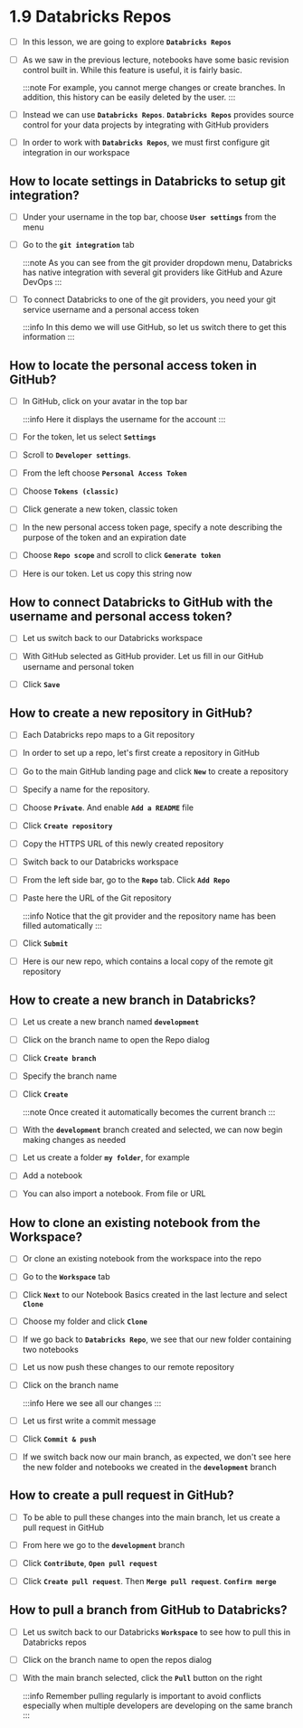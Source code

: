 # 1.9 Databricks Repos

- [ ] In this lesson, we are going to explore **`Databricks Repos`** <br/>

- [ ] As we saw in the previous lecture, notebooks have some basic revision control built in. While this feature is useful, it is fairly basic. 

    :::note
        For example, you cannot merge changes or create branches. In addition, this history can be easily deleted by the user. 
    :::

- [ ] Instead we can use **`Databricks Repos`**. **`Databricks Repos`** provides source control for your data projects by integrating with GitHub providers <br/>

- [ ] In order to work with **`Databricks Repos`**, we must first configure git integration in our workspace

## How to locate settings in Databricks to setup git integration?

- [ ] Under your username in the top bar, choose **`User settings`** from the menu <br/>

- [ ] Go to the **`git integration`** tab

    :::note
        As you can see from the git provider dropdown menu, Databricks has native integration with several git providers like GitHub and Azure DevOps
    :::

- [ ] To connect Databricks to one of the git providers, you need your git service username and a personal access token

    :::info
        In this demo we will use GitHub, so let us switch there to get this information
    :::

## How to locate the personal access token in GitHub?

- [ ] In GitHub, click on your avatar in the top bar

    :::info
        Here it displays the username for the account
    :::

- [ ] For the token, let us select **`Settings`** <br/>

- [ ] Scroll to **`Developer settings`**. <br/>

- [ ] From the left choose **`Personal Access Token`** <br/>

- [ ] Choose **`Tokens (classic)`** <br/>

- [ ] Click generate a new token, classic token<br/>

- [ ] In the new personal access token page, specify a note describing the purpose of the token and an expiration date<br/>

- [ ] Choose **`Repo scope`** and scroll to click **`Generate token`** <br/>

- [ ] Here is our token. Let us copy this string now

## How to connect Databricks to GitHub with the username and personal access token?

- [ ] Let us switch back to our Databricks workspace <br/>

- [ ] With GitHub selected as GitHub provider. Let us fill in our GitHub username and personal token <br/>

- [ ] Click **`Save`**

## How to create a new repository in GitHub?

- [ ] Each Databricks repo maps to a Git repository <br/>

- [ ] In order to set up a repo, let's first create a repository in GitHub <br/>

- [ ] Go to the main GitHub landing page and click **`New`** to create a repository <br/>

- [ ] Specify a name for the repository. <br/>

- [ ] Choose **`Private`**. And enable **`Add a README`** file <br/>

- [ ] Click **`Create repository`** <br/>

- [ ] Copy the HTTPS URL of this newly created repository<br/>

- [ ] Switch back to our Databricks workspace <br/>

- [ ] From the left side bar, go to the **`Repo`** tab. Click **`Add Repo`** <br/>

- [ ] Paste here the URL of the Git repository

    :::info
        Notice that the git provider and the repository name has been filled automatically
    :::

- [ ] Click **`Submit`** <br/>

- [ ] Here is our new repo, which contains a local copy of the remote git repository

## How to create a new branch in Databricks?

- [ ] Let us create a new branch named **`development`**<br/>

- [ ] Click on the branch name to open the Repo dialog <br/>

- [ ] Click **`Create branch`** <br/>

- [ ] Specify the branch name <br/>

- [ ] Click **`Create`**

    :::note
        Once created it automatically becomes the current branch
    :::

- [ ] With the **`development`** branch created and selected, we can now begin making changes as needed <br/>

- [ ] Let us create a folder **`my folder`**, for example <br/>

- [ ] Add a notebook <br/>

- [ ] You can also import a notebook. From file or URL

## How to clone an existing notebook from the Workspace?

- [ ] Or clone an existing notebook from the workspace into the repo <br/>

- [ ] Go to the **`Workspace`** tab <br/>

- [ ] Click **`Next`** to our Notebook Basics created in the last lecture and select **`Clone`**<br/>

- [ ] Choose my folder and click **`Clone`** <br/>

- [ ] If we go back to **`Databricks Repo`**, we see that our new folder containing two notebooks <br/>

- [ ] Let us now push these changes to our remote repository <br/>

- [ ] Click on the branch name

    :::info
        Here we see all our changes
    :::

- [ ] Let us first write a commit message <br/>

- [ ] Click **`Commit & push`** <br/>

- [ ] If we switch back now our main branch, as expected, we don't see here the new folder and notebooks we created in the **`development`** branch

## How to create a pull request in GitHub?

- [ ] To be able to pull these changes into the main branch, let us create a pull request in GitHub <br/>

- [ ] From here we go to the **`development`** branch <br/>

- [ ] Click **`Contribute`**, **`Open pull request`** <br/>

- [ ] Click **`Create pull request`**. Then **`Merge pull request`**. **`Confirm merge`**

## How to pull a branch from GitHub to Databricks?

- [ ] Let us switch back to our Databricks **`Workspace`** to see how to pull this in Databricks repos <br/>

- [ ] Click on the branch name to open the repos dialog <br/>

- [ ] With the main branch selected, click the **`Pull`** button on the right

    :::info
        Remember pulling regularly is important to avoid conflicts especially when multiple developers are developing on the same branch
    :::
